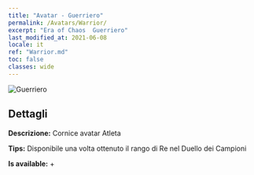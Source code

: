 ```yaml
---
title: "Avatar - Guerriero"
permalink: /Avatars/Warrior/
excerpt: "Era of Chaos  Guerriero"
last_modified_at: 2021-06-08
locale: it
ref: "Warrior.md"
toc: false
classes: wide
---
```

 ![Guerriero](/images/a/avatarFrame_1.png)

## Dettagli

 **Descrizione:** Cornice avatar Atleta 

 **Tips:** Disponibile una volta ottenuto il rango di Re nel Duello dei Campioni 

 **Is available:**  + 


